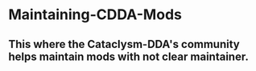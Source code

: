 # Maintaining-CDDA-Mods
## This where the Cataclysm-DDA's community helps maintain mods with not clear maintainer.
